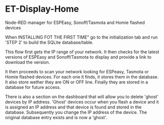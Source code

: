 # ET-Display-Home
Node-RED manager for ESPEasy, Sonoff/Tasmota and Homie flashed devices 

When INSTALLING FOT THE FIRST TIME" go to the initialization tab and run 'STEP 2' to build the SQLite database/table.

This flow first gets the IP range of your network. It then checks for the latest versions of ESPEasy and Sonoff/Tasmota to display and provide a link to download the version.

It then proceeds to scan your network looking for ESPeasy, Tasmota or Homie flashed devices. For each one it finds, it stores them in the database. It also store wether they are ON or OFF line. Finally they are stored in a database for future access.

There is also a section on the dashboard that will allow you to delete 'ghost' devices by IP address. 'Ghost' devices occur when you flash a device and it is assigned an IP address and that device is found and stored in the database. Subsequently you change the IP address of the device. The original database entry exists and is now a 'ghost'.

